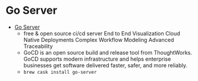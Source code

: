 # Go Server
- [Go Server](https://www.gocd.org/)
  -  free & open source ci/cd server  End to End Visualization  Cloud Native Deployments Complex Workflow Modeling Advanced Traceability
  - GoCD is an open source build and release tool from ThoughtWorks. GoCD supports modern infrastructure and helps enterprise businesses get software delivered faster, safer, and more reliably.
  - `brew cask install go-server`
